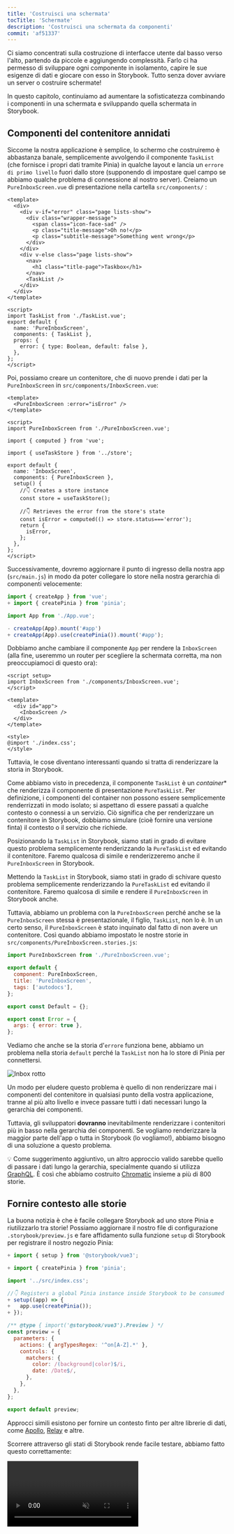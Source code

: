 ```yaml
---
title: 'Costruisci una schermata'
tocTitle: 'Schermate'
description: 'Costruisci una schermata da componenti'
commit: 'af51337'
---
```


Ci siamo concentrati sulla costruzione di interfacce utente dal basso verso l'alto, partendo da piccole e aggiungendo complessità. Farlo ci ha permesso di sviluppare ogni componente in isolamento, capire le sue esigenze di dati e giocare con esso in Storybook. Tutto senza dover avviare un server o costruire schermate!

In questo capitolo, continuiamo ad aumentare la sofisticatezza combinando i componenti in una schermata e sviluppando quella schermata in Storybook.

## Componenti del contenitore annidati

Siccome la nostra applicazione è semplice, lo schermo che costruiremo è abbastanza banale, semplicemente avvolgendo il componente `TaskList` (che fornisce i propri dati tramite Pinia) in qualche layout e lancia un `errore di primo livello` fuori dallo store (supponendo di impostare quel campo se abbiamo qualche problema di connessione al nostro server). Creiamo un `PureInboxScreen.vue` di presentazione nella cartella `src/components/` :

```html:title=src/components/PureInboxScreen.vue
<template>
  <div>
    <div v-if="error" class="page lists-show">
      <div class="wrapper-message">
        <span class="icon-face-sad" />
        <p class="title-message">Oh no!</p>
        <p class="subtitle-message">Something went wrong</p>
      </div>
    </div>
    <div v-else class="page lists-show">
      <nav>
        <h1 class="title-page">Taskbox</h1>
      </nav>
      <TaskList />
    </div>
  </div>
</template>

<script>
import TaskList from './TaskList.vue';
export default {
  name: 'PureInboxScreen',
  components: { TaskList },
  props: {
    error: { type: Boolean, default: false },
  },
};
</script>
```

Poi, possiamo creare un contenitore, che di nuovo prende i dati per la `PureInboxScreen` in `src/components/InboxScreen.vue`:

```html:title=src/components/InboxScreen.vue
<template>
  <PureInboxScreen :error="isError" />
</template>

<script>
import PureInboxScreen from './PureInboxScreen.vue';

import { computed } from 'vue';

import { useTaskStore } from '../store';

export default {
  name: 'InboxScreen',
  components: { PureInboxScreen },
  setup() {
    //👇 Creates a store instance
    const store = useTaskStore();

    //👇 Retrieves the error from the store's state
    const isError = computed(() => store.status==='error');
    return {
      isError,
    };
  },
};
</script>
```

Successivamente, dovremo aggiornare il punto di ingresso della nostra app (`src/main.js`) in modo da poter collegare lo store nella nostra gerarchia di componenti velocemente:

```diff:title=src/main.js
import { createApp } from 'vue';
+ import { createPinia } from 'pinia';

import App from './App.vue';

- createApp(App).mount('#app')
+ createApp(App).use(createPinia()).mount('#app');
```

Dobbiamo anche cambiare il componente `App` per rendere la `InboxScreen` (alla fine, useremmo un router per scegliere la schermata corretta, ma non preoccupiamoci di questo ora):

```html:title=src/App.vue
<script setup>
import InboxScreen from './components/InboxScreen.vue';
</script>

<template>
  <div id="app">
    <InboxScreen />
  </div>
</template>

<style>
@import './index.css';
</style>
```

Tuttavia, le cose diventano interessanti quando si tratta di renderizzare la storia in Storybook.

Come abbiamo visto in precedenza, il componente `TaskList` è un *container** che renderizza il componente di presentazione `PureTaskList`. Per definizione, i componenti del container non possono essere semplicemente renderrizzati in modo isolato; si aspettano di essere passati a qualche contesto o connessi a un servizio. Ciò significa che per renderizzare un contenitore in Storybook, dobbiamo simulare (cioè fornire una versione finta) il contesto o il servizio che richiede.

Posizionando la `TaskList` in Storybook, siamo stati in grado di evitare questo problema semplicemente renderizzando la `PureTaskList` ed evitando il contenitore. Faremo qualcosa di simile e renderizzeremo anche il `PureInboxScreen` in Storybook.

Mettendo la `TaskList` in Storybook, siamo stati in grado di schivare questo problema semplicemente renderizzando la `PureTaskList` ed evitando il contenitore. Faremo qualcosa di simile e rendere il `PureInboxScreen` in Storybook anche.

Tuttavia, abbiamo un problema con la `PureInboxScreen` perché anche se la `PureInboxScreen` stessa è presentazionale, il figlio, `TaskList`, non lo è. In un certo senso, il `PureInboxScreen` è stato inquinato dal fatto di non avere un contenitore. Così quando abbiamo impostato le nostre storie in `src/components/PureInboxScreen.stories.js`:

```js:title=src/components/PureInboxScreen.stories.js
import PureInboxScreen from './PureInboxScreen.vue';

export default {
  component: PureInboxScreen,
  title: 'PureInboxScreen',
  tags: ['autodocs'],
};

export const Default = {};

export const Error = {
  args: { error: true },
};

```

Vediamo che anche se la storia d'`errore` funziona bene, abbiamo un problema nella storia `default` perché la `TaskList` non ha lo store di Pinia per connettersi.

![Inbox rotto](/intro-to-storybook/pure-inboxscreen-vue-pinia-tasks-issue.png)

Un modo per eludere questo problema è quello di non renderizzare mai i componenti del contenitore in qualsiasi punto della vostra applicazione, tranne al più alto livello e invece passare tutti i dati necessari lungo la gerarchia dei componenti.

Tuttavia, gli sviluppatori **dovranno** inevitabilmente renderizzare i contenitori più in basso nella gerarchia dei componenti. Se vogliamo renderizzare la maggior parte dell'app o tutta in Storybook (lo vogliamo!), abbiamo bisogno di una soluzione a questo problema.

<div class="aside">
💡 Come suggerimento aggiuntivo, un altro approccio valido sarebbe quello di passare i dati lungo la gerarchia, specialmente quando si utilizza <a href="http://graphql.org/">GraphQL</a>. È così che abbiamo costruito <a href="https://www.chromatic.com/?utm_source=storybook_website&utm_medium=link&utm_campaign=storybook">Chromatic</a> insieme a più di 800 storie.
</div>

## Fornire contesto alle storie

La buona notizia è che è facile collegare Storybook ad uno store Pinia e riutilizzarlo tra storie! Possiamo
aggiornare il nostro file di configurazione `.storybook/preview.js` e fare affidamento sulla funzione `setup` di Storybook per registrare il nostro negozio Pinia:

```diff:title=.storybook/preview.js
+ import { setup } from '@storybook/vue3';

+ import { createPinia } from 'pinia';

import '../src/index.css';

//👇 Registers a global Pinia instance inside Storybook to be consumed by existing stories
+ setup((app) => {
+   app.use(createPinia());
+ });

/** @type { import('@storybook/vue3').Preview } */
const preview = {
  parameters: {
    actions: { argTypesRegex: '^on[A-Z].*' },
    controls: {
      matchers: {
        color: /(background|color)$/i,
        date: /Date$/,
      },
    },
  },
};

export default preview;
```

Approcci simili esistono per fornire un contesto finto per altre librerie di dati, come [Apollo](https://www.npmjs.com/package/apollo-storybook-decorator), [Relay](https://github.com/orta/react-storybooks-relay-container) e altre.

Scorrere attraverso gli stati di Storybook rende facile testare, abbiamo fatto questo correttamente:

<video autoPlay muted playsInline loop >

  <source
    src="/intro-to-storybook/finished-pureinboxscreen-states-7-0.mp4"
    type="video/mp4"
  />
</video>

## Test sulle interazioni

Finora, siamo stati in grado di costruire un'applicazione completamente funzionale partendo da zero, iniziando da un semplice componente fino ad arrivare a una schermata, testando continuamente ogni modifica con le nostre storie. Ma ogni nuova storia richiede anche un controllo manuale su tutte le altre storie per assicurarsi che l'interfaccia utente non si rompa. È un sacco di lavoro extra.

Non possiamo automatizzare questo flusso di lavoro e testare automaticamente le interazioni dei nostri componenti?

### Scrivi un test di interazione usando la funzione play

Gli strumenti di Storybook [`play`](https://storybook.js.org/docs/vue/writing-stories/play-function) e [`@storybook/addon-interactions`](https://storybook.js.org/docs/vue/writing-tests/interaction-testing) ci aiutano in questo. Una funzione play include piccoli frammenti di codice che vengono eseguiti dopo il rendering della storia.

La funzione play ci aiuta a verificare cosa succede all'UI quando i task vengono aggiornati. Utilizza API DOM indipendenti dal framework, il che significa che possiamo scrivere storie con la funzione play per interagire con l'UI e simulare il comportamento umano indipendentemente dal framework frontend utilizzato.

L'`@storybook/addon-interactions` ci aiuta a visualizzare i nostri test in Storybook, fornendo un flusso passo-passo. Offre anche un pratico set di controlli dell'interfaccia utente per mettere in pausa, riprendere, riavvolgere e passare attraverso ogni interazione.

Vediamolo in azione! Aggiorna la tua storia `PureInboxScreen` appena creata e configura le interazioni del componente aggiungendo quanto segue:

```diff:title=src/components/PureInboxScreen.stories.js
import PureInboxScreen from './PureInboxScreen.vue';

+ import { fireEvent, within } from '@storybook/test';

export default {
  component: PureInboxScreen,
  title: 'PureInboxScreen',
  tags: ['autodocs'],
};

export const Default = {};

export const Error = {
  args: { error: true },
};

+ export const WithInteractions = {
+  play: async ({ canvasElement }) => {
+    const canvas = within(canvasElement);
+    // Simulates pinning the first task
+    await fireEvent.click(canvas.getByLabelText('pinTask-1'));
+    // Simulates pinning the third task
+    await fireEvent.click(canvas.getByLabelText('pinTask-3'));
+  },
+ };
```

<div class="aside">

💡 Il pacchetto `@storybook/test` sostituisce i pacchetti di test `@storybook/jest` e `@storybook/testing-library` offrendo una dimensione bundle più piccola e un'API più semplice basata sul pacchetto [Vitest](https://vitest.dev/).

</div>

Controlla la storia `Default`. Clicca sul pannello `Interazioni` per vedere l'elenco delle interazioni all'interno della funzione play della storia.

<video autoPlay muted playsInline loop>
  <source
    src="/intro-to-storybook/storybook-pureinboxscreen-interactive-stories.mp4"
    type="video/mp4"
  />
</video>

### Automatizzare i test con il test runner

Con la funzione play di Storybook, siamo riusciti a evitare il nostro problema, permettendoci di interagire con la nostra UI e di controllare rapidamente come reagisce se aggiorniamo i nostri task—mantenendo l'UI coerente senza sforzo manuale aggiuntivo.

Tuttavia, se osserviamo più da vicino il nostro Storybook, possiamo vedere che esegue i test di interazione solo quando visualizziamo la storia. Quindi, dovremmo comunque passare attraverso ogni storia per eseguire tutti i controlli se apportiamo una modifica. Non potremmo automatizzarlo?

La buona notizia è che possiamo! Il [test runner](https://storybook.js.org/docs/vue/writing-tests/test-runner) di Storybook ci permette di fare proprio questo. È uno strumento autonomo—alimentato da [Playwright](https://playwright.dev/)—che esegue tutti i nostri test di interazione e individua le storie rotte.

Vediamo come funziona! Esegui il seguente comando per installarlo:

```shell
yarn add --dev @storybook/test-runner
```

Successivamente, aggiorna la sezione `scripts` del tuo `package.json` e aggiungi un nuovo task di test:

```json:clipboard=false
{
  "scripts": {
    "test-storybook": "test-storybook"
  }
}
```

Infine, con il tuo Storybook in esecuzione, apri una nuova finestra del terminale ed esegui il seguente comando:

```shell
yarn test-storybook --watch
```

<div class="aside">
💡 Il testing delle interazioni con la funzione play è un modo fantastico per testare i tuoi componenti UI. Può fare molto di più di quanto abbiamo visto qui; ti consigliamo di leggere la <a href="https://storybook.js.org/docs/vue/writing-tests/interaction-testing">documentazione ufficiale</a> per saperne di più.
<br />
Per un'analisi ancora più approfondita sui test, dai un'occhiata al <a href="/ui-testing-handbook">Manuale dei Test</a>. Copre le strategie di test utilizzate dai team di frontend scalabili per potenziare il tuo flusso di lavoro di sviluppo.
</div>

![Il test runner di Storybook esegue con successo tutti i test](/intro-to-storybook/storybook-test-runner-execution.png)

Successo! Ora abbiamo uno strumento che ci aiuta a verificare se tutte le nostre storie vengono renderizzate senza errori e tutte le asserzioni passano automaticamente. Inoltre, se un test fallisce, fornirà un link che apre la storia fallita nel browser.

## Sviluppo guidato dai componenti

Abbiamo iniziato dal basso con `Task`, poi siamo passati a `TaskList`, e ora siamo qui con un'intera interfaccia utente della schermata. Il nostro `InboxScreen` ospita componenti connessi e include storie di accompagnamento.

<video autoPlay muted playsInline loop style="width:480px; height:auto; margin: 0 auto;">
  <source
    src="/intro-to-storybook/component-driven-development-optimized.mp4"
    type="video/mp4"
  />
</video>

[**Sviluppo guidato dai componenti**](https://www.componentdriven.org/) ti permette di espandere gradualmente la complessità mentre sali nella gerarchia dei componenti. Tra i vantaggi ci sono un processo di sviluppo più focalizzato e una copertura maggiore di tutte le possibili permutazioni dell'UI. In breve, il CDD ti aiuta a costruire interfacce utente di qualità superiore e più complesse.

Non abbiamo ancora finito - il lavoro non termina quando l'UI è costruita. Dobbiamo anche assicurarci che rimanga solida nel tempo.

<div class="aside">
💡 Non dimenticare di committare le tue modifiche con git!
</div>
